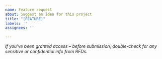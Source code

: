 ```yaml
---
name: Feature request
about: Suggest an idea for this project
title: "[FEATURE]"
labels: ''
assignees: ''

---
```


_If you've been granted access – before submission, double-check for any sensitive or confidential info from RFDs._
